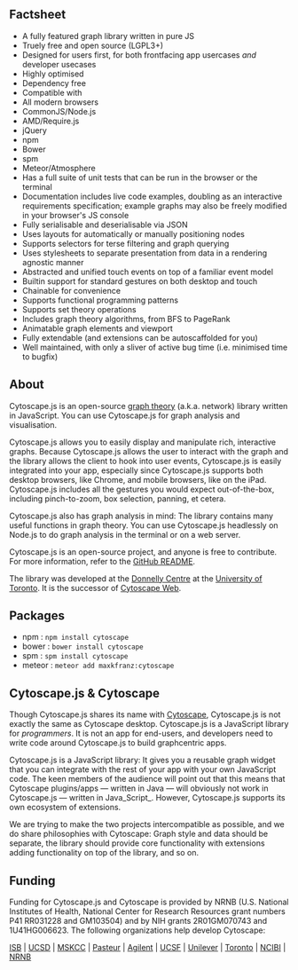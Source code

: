 ## Factsheet

 * A fully featured graph library written in pure JS
 * Truely free and open source (LGPL3+)
 * Designed for users first, for both frontfacing app usercases *and* developer usecases
 * Highly optimised
 * Dependency free
 * Compatible with
  * All modern browsers
  * CommonJS/Node.js
  * AMD/Require.js
  * jQuery
  * npm
  * Bower
  * spm
  * Meteor/Atmosphere
 * Has a full suite of unit tests that can be run in the browser or the terminal
 * Documentation includes live code examples, doubling as an interactive requirements specification; example graphs may also be freely modified in your browser's JS console
 * Fully serialisable and deserialisable via JSON
 * Uses layouts for automatically or manually positioning nodes
 * Supports selectors for terse filtering and graph querying
 * Uses stylesheets to separate presentation from data in a rendering agnostic manner
 * Abstracted and unified touch events on top of a familiar event model
 * Builtin support for standard gestures on both desktop and touch
 * Chainable for convenience
 * Supports functional programming patterns
 * Supports set theory operations
 * Includes graph theory algorithms, from BFS to PageRank
 * Animatable graph elements and viewport
 * Fully extendable (and extensions can be autoscaffolded for you)
 * Well maintained, with only a sliver of active bug time (i.e. minimised time to bugfix)



## About

Cytoscape.js is an open-source [graph theory](http://en.wikipedia.org/wiki/Graph_theory) (a.k.a. network) library written in JavaScript.  You can use Cytoscape.js for graph analysis and visualisation.

Cytoscape.js allows you to easily display and manipulate rich, interactive graphs.  Because Cytoscape.js allows the user to interact with the graph and the library allows the client to hook into user events, Cytoscape.js is easily integrated into your app, especially since Cytoscape.js supports both desktop browsers, like Chrome, and mobile browsers, like on the iPad.  Cytoscape.js includes all the gestures you would expect out-of-the-box, including pinch-to-zoom, box selection, panning, et cetera.

Cytoscape.js also has graph analysis in mind:  The library contains many useful functions in graph theory.  You can use Cytoscape.js headlessly on Node.js to do graph analysis in the terminal or on a web server.

Cytoscape.js is an open-source project, and anyone is free to contribute.  For more information, refer to the [GitHub README](https://github.com/cytoscape/cytoscape.js).

The library was developed at the [Donnelly Centre](http://thedonnellycentre.utoronto.ca) at the [University of Toronto](http://www.utoronto.ca/).  It is the successor of [Cytoscape Web](http://cytoscapeweb.cytoscape.org/).



## Packages

 * npm : `npm install cytoscape`
 * bower : `bower install cytoscape`
 * spm : `spm install cytoscape`
 * meteor : `meteor add maxkfranz:cytoscape`


## Cytoscape.js & Cytoscape

Though Cytoscape.js shares its name with [Cytoscape](http://www.cytoscape.org/), Cytoscape.js is not exactly the same as Cytoscape desktop.  Cytoscape.js is a JavaScript library for _programmers_.  It is not an app for end-users, and developers need to write code around Cytoscape.js to build graphcentric apps.

Cytoscape.js is a JavaScript library:  It gives you a reusable graph widget that you can integrate with the rest of your app with your own JavaScript code.  The keen members of the audience will point out that this means that Cytoscape plugins/apps &mdash; written in Java &mdash; will obviously not work in Cytoscape.js &mdash; written in Java_Script_.  However, Cytoscape.js supports its own ecosystem of extensions.

We are trying to make the two projects intercompatible as possible, and we do share philosophies with Cytoscape:  Graph style and data should be separate, the library should provide core functionality with extensions adding functionality on top of the library, and so on.



## Funding

Funding for Cytoscape.js and Cytoscape is provided by NRNB (U.S. National Institutes of Health, National Center for Research Resources grant numbers P41 RR031228 and GM103504) and by NIH grants 2R01GM070743 and 1U41HG006623. The following organizations help develop Cytoscape:


[ISB](http://www.systemsbiology.org) | 
[UCSD](http://www.ucsd.edu) | 
[MSKCC](http://cbio.mskcc.org) | 
[Pasteur](http://www.pasteur.fr) | 
[Agilent](http://www.agilent.com/) | 
[UCSF](http://www.ucsf.edu/) |
[Unilever](http://www.unilever.com) |
[Toronto](http://www.utoronto.ca) |
[NCIBI](http://portal.ncibi.org/gateway/index.html) |
[NRNB](http://nrnb.org)

